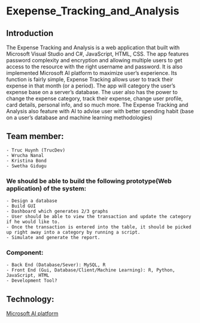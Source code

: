 # Exepense_Tracking_and_Analysis

## Introduction
The Expense Tracking and Analysis is a web application that built with Microsoft Visual Studio and C#, JavaScript, HTML, CSS. The app features password complexity and encryption and allowing multiple users to get access to the resource with the right username and password. It is also implemented Microsoft AI platform to maximize user’s experience.
Its function is fairly simple, Expense Tracking allows user to track their expense in that month (or a period). The app will category the user’s expense base on a server’s database. The user also has the power to change the expense category, track their expense, change user profile, card details, personal info, and so much more. The Expense Tracking and Analysis also feature with AI to advise user with better spending habit (base on a user’s database and machine learning methodologies)

## Team member:
    - Truc Huynh (TrucDev)
    - Wrucha Nanal
    - Kristina Bond
    - Swetha Gidugu


### We should be able to build the following prototype(Web application) of the system:
    - Design a database
    - Build GUI
    - Dashboard which generates 2/3 graphs 
    - User should be able to view the transaction and update the category if he would like to.
    - Once the transaction is entered into the table, it should be picked up right away into a category by running a script.
    - Simulate and generate the report.


### Component:
    - Back End (Database/Sever): MySQL, R
    - Front End (Gui, Database/Client/Machine Learning): R, Python, JavaScript, HTML
    - Development Tool?

## Technology:
[Microsoft AI platform](https://docs.microsoft.com/en-us/archive/msdn-magazine/2017/connect/artificial-intelligence-getting-started-with-microsoft-ai)


  


    
